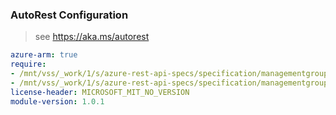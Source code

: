 ### AutoRest Configuration

> see https://aka.ms/autorest

``` yaml
azure-arm: true
require:
- /mnt/vss/_work/1/s/azure-rest-api-specs/specification/managementgroups/resource-manager/readme.md
- /mnt/vss/_work/1/s/azure-rest-api-specs/specification/managementgroups/resource-manager/readme.go.md
license-header: MICROSOFT_MIT_NO_VERSION
module-version: 1.0.1
```